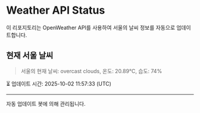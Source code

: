 
# Weather API Status

이 리포지토리는 OpenWeather API를 사용하여 서울의 날씨 정보를 자동으로 업데이트합니다.

## 현재 서울 날씨
> 서울의 현재 날씨: overcast clouds, 온도: 20.89°C, 습도: 74%

⏳ 업데이트 시간: 2025-10-02 11:57:33 (UTC)

---
자동 업데이트 봇에 의해 관리됩니다.
